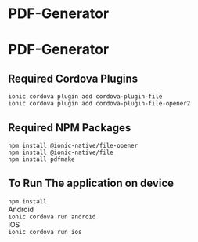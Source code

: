 # PDF-Generator
# PDF-Generator
Required Cordova Plugins
-------------------------------------------
```
ionic cordova plugin add cordova-plugin-file     
ionic cordova plugin add cordova-plugin-file-opener2   
```
Required NPM Packages
---------------------------------------------
```
npm install @ionic-native/file-opener   
npm install @ionic-native/file   
npm install pdfmake  
````
To Run The application on device
----------------------------

`npm install `   
Android   
`ionic cordova run android `   
IOS   
`ionic cordova run ios`   
